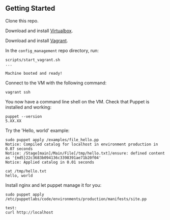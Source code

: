 ## Getting Started

Clone this repo.

Download and install [Virtualbox](https://www.virtualbox.org/).

Download and install [Vagrant](https://www.vagrantup.com/downloads.html).

In the `config_management` repo directory, run:

    scripts/start_vagrant.sh
    ...

    Machine booted and ready!

Connect to the VM with the following command:

    vagrant ssh

You now have a command line shell on the VM. Check that Puppet is installed and working:

    puppet --version
    5.XX.XX

Try the 'Hello, world' example:

    sudo puppet apply /examples/file_hello.pp
    Notice: Compiled catalog for localhost in environment production in 0.07 seconds
    Notice: /Stage[main]/Main/File[/tmp/hello.txt]/ensure: defined content as '{md5}22c3683b094136c3398391ae71b20f04'
    Notice: Applied catalog in 0.01 seconds

    cat /tmp/hello.txt
    hello, world


Install nginx and let puppet manage it for you:

    sudo puppet apply /etc/puppetlabs/code/environments/production/manifests/site.pp

    test:
    curl http://localhost
